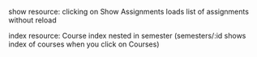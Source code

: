 show resource: clicking on Show Assignments loads list of assignments without reload

index resource: Course index nested in semester (semesters/:id shows index of courses when you click on Courses)
